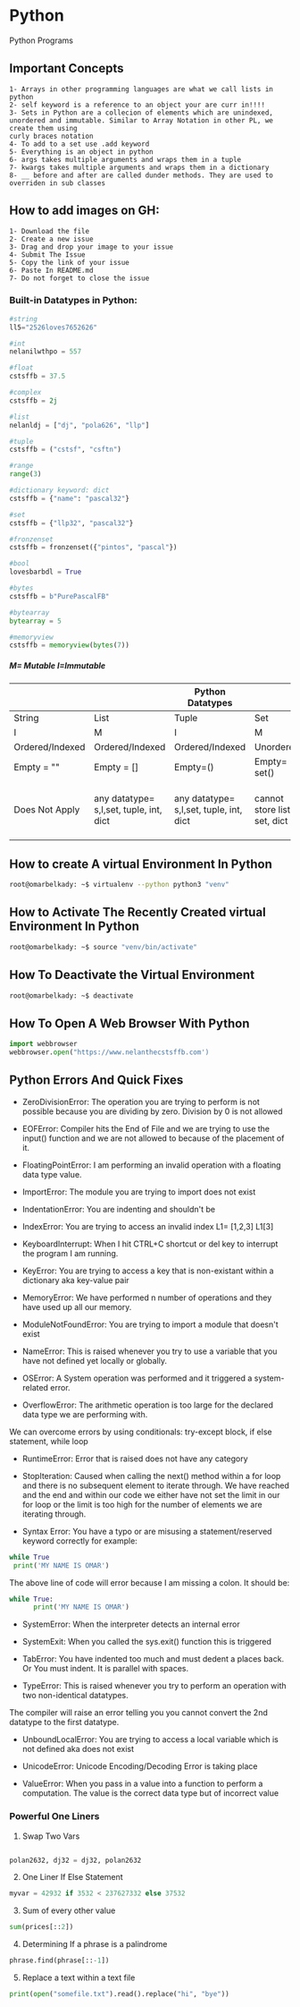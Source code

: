 # Python
Python Programs


## Important Concepts
	1- Arrays in other programming languages are what we call lists in python
	2- self keyword is a reference to an object your are curr in!!!!
	3- Sets in Python are a collecion of elements which are unindexed, unordered and immutable. Similar to Array Notation in other PL, we create them using
	curly braces notation
	4- To add to a set use .add keyword
	5- Everything is an object in python
	6- args takes multiple arguments and wraps them in a tuple
	7- kwargs takes multiple arguments and wraps them in a dictionary
	8- __ before and after are called dunder methods. They are used to overriden in sub classes

## How to add images on GH:
	1- Download the file
	2- Create a new issue
	3- Drag and drop your image to your issue
	4- Submit The Issue
	5- Copy the link of your issue
	6- Paste In README.md
	7- Do not forget to close the issue

### Built-in Datatypes in Python:
```python
#string
ll5="2526loves7652626"

#int
nelanilwthpo = 557

#float
cstsffb = 37.5

#complex
cstsffb = 2j

#list
nelanldj = ["dj", "pola626", "llp"]

#tuple
cstsffb = ("cstsf", "csftn")

#range
range(3)

#dictionary keyword: dict
cstsffb = {"name": "pascal32"}

#set
cstsffb = {"llp32", "pascal32"}

#fronzenset
cstsffb = fronzenset({"pintos", "pascal"})

#bool
lovesbarbdl = True

#bytes
cstsffb = b"PurePascalFB"

#bytearray
bytearray = 5

#memoryview
cstsffb = memoryview(bytes(7))

```

#####  M= Mutable I=Immutable
||| 		Python Datatypes			|||                    
|----------|----------|----------|----------|----------|
|    String|      List|   Tuple  |   Set    |Dictionary|
|    I|      M|   I  |   M    |M|
|Ordered/Indexed   |Ordered/Indexed|Ordered/Indexed |Unordered|Unordered|
|Empty = ""          |Empty = []|Empty=()|Empty= set()|Empty= {}|
|Does Not Apply|any datatype= s,l,set, tuple, int, dict|any datatype= s,l,set, tuple, int, dict |cannot store list, set, dict|key can be str, int, tuple but val can be anything|


## How to create A virtual Environment In Python
```bash
root@omarbelkady: ~$ virtualenv --python python3 "venv"
```
## How to Activate The Recently Created virtual Environment In Python
```bash
root@omarbelkady: ~$ source "venv/bin/activate"
```

## How To Deactivate the Virtual Environment
```bash
root@omarbelkady: ~$ deactivate
```

## How To Open A Web Browser With Python
```python
import webbrowser
webbrowser.open("https://www.nelanthecstsffb.com')
```


## Python Errors And Quick Fixes
- ZeroDivisionError: The operation you are trying to perform is not possible because you are dividing by zero. Division
by 0 is not allowed

- EOFError: Compiler hits the End of File and we are trying to use the input() function and we are not allowed to because
of the placement of it.

- FloatingPointError: I am performing an invalid operation with a floating data type value.

- ImportError: The module you are trying to import does not exist

- IndentationError: You are indenting and shouldn't be

- IndexError: You are trying to access an invalid index
L1= [1,2,3]
L1[3]

- KeyboardInterrupt: When I hit CTRL+C shortcut or del key to interrupt the program I am running.

- KeyError: You are trying to access a key that is non-existant within a dictionary aka key-value pair

- MemoryError: We have performed n number of operations and they have used up all our memory.

- ModuleNotFoundError: You are trying to import a module that doesn't exist

- NameError: This is raised whenever you try to use a variable that you have not defined yet locally or globally.

- OSError: A System operation was performed and it triggered a system-related error. 

- OverflowError: The arithmetic operation is too large for the declared data type we are performing with.

We can overcome errors by using conditionals: try-except block, if else statement, while loop

- RuntimeError: Error that is raised does not have any category

- StopIteration: Caused when calling the next() method within a for loop and there is no subsequent element to iterate through. 
We have reached and the end and within our code we either have not set the limit in our for loop or the limit is too high for the number of elements we are iterating through.

- Syntax Error: You have a typo or are misusing a statement/reserved keyword correctly for example:
```python
while True
 print('MY NAME IS OMAR')
```

The above line of code will error because I am missing a colon.
It should be:
```python
while True:
      print('MY NAME IS OMAR')
```

- SystemError: When the interpreter detects an internal error

- SystemExit: When you called the sys.exit() function this is triggered 

- TabError: You have indented too much and must dedent a places back. Or You must indent. It is parallel with spaces.

- TypeError: This is raised whenever you try to perform an operation with two non-identical datatypes. 

The compiler will raise an error telling you you cannot convert the 2nd datatype to the first datatype.

- UnboundLocalError: You are trying to access a local variable which is not defined aka does not exist

- UnicodeError: Unicode Encoding/Decoding Error is taking place

- ValueError: When you pass in a value into a function to perform a computation. The value is the correct data type but of incorrect value



### Powerful One Liners

1. Swap Two Vars

```python

polan2632, dj32 = dj32, polan2632
```

2. One Liner If Else Statement

```python
myvar = 42932 if 3532 < 237627332 else 37532
```

3. Sum of every other value

```python
sum(prices[::2])
```

4. Determining If a phrase is a palindrome

```python
phrase.find(phrase[::-1])
```

5. Replace a text within a text file

```python
print(open("somefile.txt").read().replace("hi", "bye"))
```